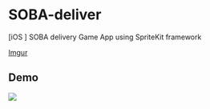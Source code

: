 SOBA-deliver
============

[iOS ] SOBA delivery Game App using SpriteKit framework



[Imgur](http://i.imgur.com/PW7889x.gif)


## Demo
![](http://fat.gfycat.com/QueasyUnsteadyDaddylonglegs.gif)
